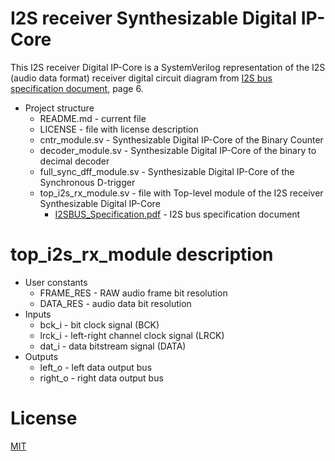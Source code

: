 # I2S receiver Synthesizable Digital IP-Core

This I2S receiver Digital IP-Core is a SystemVerilog representation of the I2S (audio data format) receiver digital circuit diagram from [I2S bus specification document](./I2SBUS_Specification.pdf "I2S bus specification"), page 6.

* Project structure
	* README.md - current file
	* LICENSE - file with license description
  * cntr_module.sv - Synthesizable Digital IP-Core of the Binary Counter
  * decoder_module.sv  - Synthesizable Digital IP-Core of the binary to decimal decoder
  * full_sync_dff_module.sv - Synthesizable Digital IP-Core of the Synchronous D-trigger
  * top_i2s_rx_module.sv - file with Top-level module of the I2S receiver Synthesizable Digital IP-Core
	* [I2SBUS_Specification.pdf](./I2SBUS_Specification.pdf "I2S bus specification") - I2S bus specification document

# top_i2s_rx_module description

* User constants
  * FRAME_RES - RAW audio frame bit resolution
  * DATA_RES - audio data bit resolution
* Inputs
  * bck_i - bit clock signal (BCK)
  * lrck_i - left-right channel clock signal (LRCK)
  * dat_i - data bitstream signal (DATA)
* Outputs
  * left_o - left data output bus
  * right_o - right data output bus
  
# License
  
[MIT](./LICENSE "License Description")
